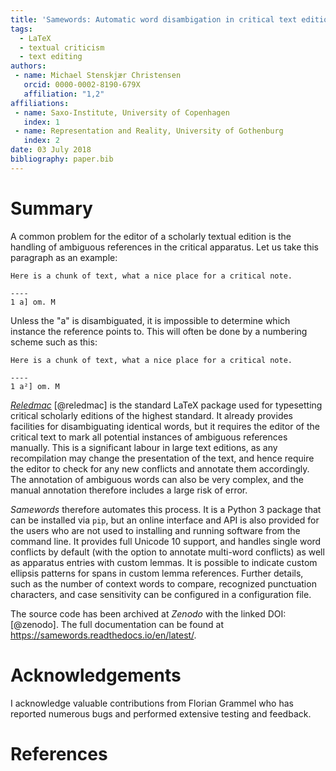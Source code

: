 ```yaml
---
title: 'Samewords: Automatic word disambigation in critical text editions'
tags:
  - LaTeX
  - textual criticism
  - text editing
authors:
 - name: Michael Stenskjær Christensen
   orcid: 0000-0002-8190-679X
   affiliation: "1,2"
affiliations:
 - name: Saxo-Institute, University of Copenhagen
   index: 1
 - name: Representation and Reality, University of Gothenburg
   index: 2
date: 03 July 2018
bibliography: paper.bib
---
```


# Summary

A common problem for the editor of a scholarly textual edition is the handling
of ambiguous references in the critical apparatus. 
Let us take this paragraph as an example:

```
Here is a chunk of text, what a nice place for a critical note.

----
1 a] om. M
```

Unless the "a" is disambiguated, it is impossible to determine which instance
the reference points to. This will often be done by a numbering scheme such as
this:

```
Here is a chunk of text, what a nice place for a critical note.

----
1 a²] om. M
```

[*Reledmac*](https://ctan.org/pkg/reledmac) [@reledmac] is the standard LaTeX
package used for typesetting critical scholarly editions of the highest
standard. It already provides facilities for disambiguating identical words, but
it requires the editor of the critical text to mark all potential instances of
ambiguous references manually. This is a significant labour in large text
editions, as any recompilation may change the presentation of the text, and
hence require the editor to check for any new conflicts and annotate them
accordingly. The annotation of ambiguous words can also be very complex, and the
manual annotation therefore includes a large risk of error.

*Samewords* therefore automates this process. It is a Python 3 package that can
be installed via `pip`, but an online interface and API is also provided for the
users who are not used to installing and running software from the command line.
It provides full Unicode 10 support, and handles single word conflicts by
default (with the option to annotate multi-word conflicts) as well as apparatus
entries with custom lemmas. It is possible to indicate custom ellipsis patterns
for spans in custom lemma references. Further details, such as the number of
context words to compare, recognized punctuation characters, and case
sensitivity can be configured in a configuration file.

The source code has been archived at *Zenodo* with the linked DOI: [@zenodo].
The full documentation can be found at
https://samewords.readthedocs.io/en/latest/.

# Acknowledgements

I acknowledge valuable contributions from Florian Grammel who has reported
numerous bugs and performed extensive testing and feedback.

# References



